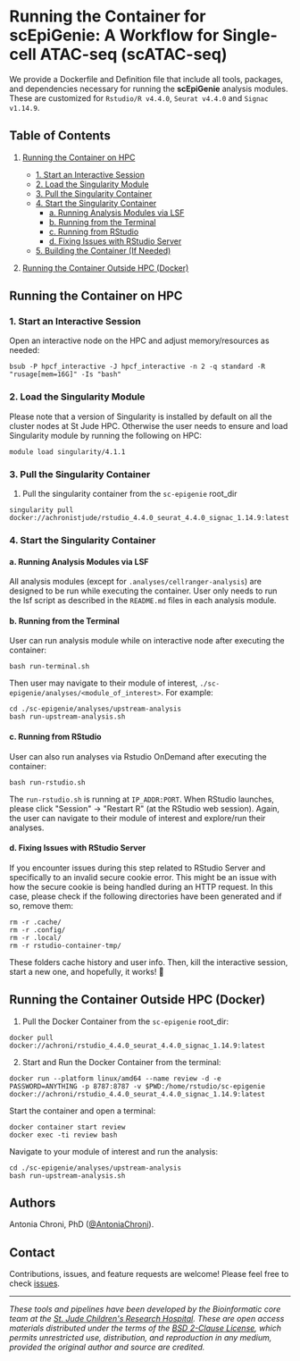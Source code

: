 # Running the Container for scEpiGenie: A Workflow for Single-cell ATAC-seq (scATAC-seq)

We provide a Dockerfile and Definition file that include all tools, packages, and dependencies necessary for running the **scEpiGenie** analysis modules. These are customized for `Rstudio/R v4.4.0`, `Seurat v4.4.0` and `Signac v1.14.9`.

## Table of Contents

1. [Running the Container on HPC](#running-the-container-on-hpc)
   - [1. Start an Interactive Session](#1-start-an-interactive-session)
   - [2. Load the Singularity Module](#2-load-the-singularity-module)
   - [3. Pull the Singularity Container](#3-pull-the-singularity-container)
   - [4. Start the Singularity Container](#4-start-the-singularity-container)
     - [a. Running Analysis Modules via LSF](#a-running-analysis-modules-via-lsf)
     - [b. Running from the Terminal](#b-running-from-the-terminal)
     - [c. Running from RStudio](#c-running-from-rstudio)
     - [d. Fixing Issues with RStudio Server](#d-fixing-issues-with-rstudio-server)
   - [5. Building the Container (If Needed)](#5-building-the-container-if-needed)
   
2. [Running the Container Outside HPC (Docker)](#running-the-container-outside-hpc-docker)


## Running the Container on HPC

### 1. Start an Interactive Session

Open an interactive node on the HPC and adjust memory/resources as needed:

```
bsub -P hpcf_interactive -J hpcf_interactive -n 2 -q standard -R "rusage[mem=16G]" -Is "bash"
```

### 2. Load the Singularity Module

Please note that a version of Singularity is installed by default on all the cluster nodes at St Jude HPC. Otherwise the user needs to ensure and load Singularity module by running the following on HPC:

```
module load singularity/4.1.1
```

### 3. Pull the Singularity Container

1. Pull the singularity container from the `sc-epigenie` root_dir

```
singularity pull docker://achronistjude/rstudio_4.4.0_seurat_4.4.0_signac_1.14.9:latest
```


### 4. Start the Singularity Container

#### a. Running Analysis Modules via LSF

All analysis modules (except for `.analyses/cellranger-analysis`) are designed to be run while executing the container. User only needs to run the lsf script as described in the `README.md` files in each analysis module.


#### b. Running from the Terminal

User can run analysis module while on interactive node after executing the container:

```
bash run-terminal.sh
```

Then user may navigate to their module of interest, `./sc-epigenie/analyses/<module_of_interest>`. For example:

```
cd ./sc-epigenie/analyses/upstream-analysis
bash run-upstream-analysis.sh
```

#### c. Running from RStudio

User can also run analyses via Rstudio OnDemand after executing the container:

```
bash run-rstudio.sh
```

The `run-rstudio.sh` is running at `IP_ADDR:PORT`. When RStudio launches, please click "Session" -> "Restart R" (at the RStudio web session). Again, the user can navigate to their module of interest and explore/run their analyses.


#### d. Fixing Issues with RStudio Server

If you encounter issues during this step related to RStudio Server and specifically to an invalid secure cookie error. This might be an issue with how the secure cookie is being handled during an HTTP request. In this case, please check if the following directories have been generated and if so, remove them:

```
rm -r .cache/
rm -r .config/
rm -r .local/
rm -r rstudio-container-tmp/
```

These folders cache history and user info. Then, kill the interactive session, start a new one, and hopefully, it works! 🎉


## Running the Container Outside HPC (Docker)

1. Pull the Docker Container from the `sc-epigenie` root_dir:

```
docker pull docker://achroni/rstudio_4.4.0_seurat_4.4.0_signac_1.14.9:latest
```

2. Start and Run the Docker Container from the terminal:

```
docker run --platform linux/amd64 --name review -d -e PASSWORD=ANYTHING -p 8787:8787 -v $PWD:/home/rstudio/sc-epigenie docker://achroni/rstudio_4.4.0_seurat_4.4.0_signac_1.14.9:latest
```

Start the container and open a terminal:

```
docker container start review
docker exec -ti review bash
```

Navigate to your module of interest and run the analysis:

```
cd ./sc-epigenie/analyses/upstream-analysis
bash run-upstream-analysis.sh
```


## Authors

Antonia Chroni, PhD ([@AntoniaChroni](https://github.com/AntoniaChroni)).


## Contact

Contributions, issues, and feature requests are welcome! Please feel free to check [issues](https://github.com/stjude-dnb-binfcore/sc-epigenie/issues).

---

*These tools and pipelines have been developed by the Bioinformatic core team at the [St. Jude Children's Research Hospital](https://www.stjude.org/). These are open access materials distributed under the terms of the [BSD 2-Clause License](https://opensource.org/license/bsd-2-clause), which permits unrestricted use, distribution, and reproduction in any medium, provided the original author and source are credited.*
